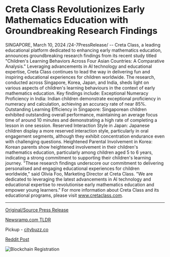 # Creta Class Revolutionizes Early Mathematics Education with Groundbreaking Research Findings

SINGAPORE, March 10, 2024 /24-7PressRelease/ -- Creta Class, a leading educational platform dedicated to enhancing early mathematics education, announces groundbreaking research findings from its recent study titled "Children's Learning Behaviors Across Four Asian Countries: A Comparative Analysis." Leveraging advancements in AI technology and educational expertise, Creta Class continues to lead the way in delivering fun and inspiring educational experiences for children worldwide.  The research, conducted across Singapore, Korea, Japan, and India, sheds light on various aspects of children's learning behaviours in the context of early mathematics education. Key findings include:  Exceptional Numeracy Proficiency in India: Indian children demonstrate exceptional proficiency in numeracy and calculation, achieving an accuracy rate of near 85%.  Outstanding Learning Efficiency in Singapore: Singaporean children exhibited outstanding overall performance, maintaining an average focus time of around 10 minutes and demonstrating a high rate of completing a lesson in one session.  Reserved Interaction Style in Japan: Japanese children display a more reserved interaction style, particularly in oral engagement segments, although they exhibit concentration endurance even with challenging questions.  Heightened Parental Involvement in Korea: Korean parents show heightened involvement in their children's mathematics education, particularly among children aged 5 to 6 years, indicating a strong commitment to supporting their children's learning journey.  "These research findings underscore our commitment to delivering personalised and engaging educational experiences for children worldwide," said Olivia Foo, Marketing Director at Creta Class. "We are dedicated to leveraging the latest advancements in AI technology and educational expertise to revolutionise early mathematics education and empower young learners."  For more information about Creta Class and its educational programs, please visit www.cretaclass.com. 

---

[Original/Source Press Release](https://www.24-7pressrelease.com/press-release/509132/creta-class-revolutionizes-early-mathematics-education-with-groundbreaking-research-findings)
                    

[Newsramp.com TLDR](https://newsramp.com/curated-news/creta-class-reveals-groundbreaking-research-findings-on-children-s-learning-behaviors-in-four-asian-countries/3c6772398b135e1fa28a4f249d71fa98) 


Pickup - [citybuzz.co](https://citybuzz.co/2024/03/10/creta-class-unveils-groundbreaking-research-on-children-s-learning-behaviors)
 



[Reddit Post](https://www.reddit.com/r/newsramp/comments/1bbh19z/creta_class_reveals_groundbreaking_research/) 



![Blockchain Registration](https://cdn.newsramp.app/24-7PressRelease/qrcode/243/10/tarodlrn.webp)